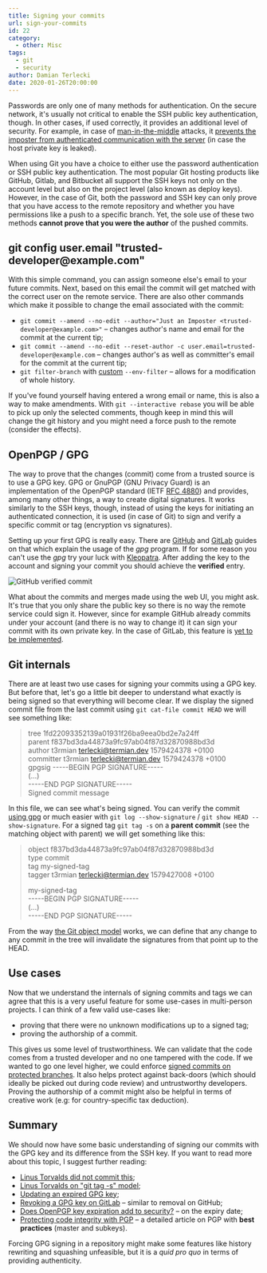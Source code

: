 ```yaml
---
title: Signing your commits
url: sign-your-commits
id: 22
category:
  - other: Misc
tags:
  - git
  - security
author: Damian Terlecki
date: 2020-01-26T20:00:00
---
```


Passwords are only one of many methods for authentication. On the secure network, it's usually not critical to enable the SSH public key authentication, though. In other cases, if used correctly, it provides an additional level of security. For example, in case of [man-in-the-middle](https://en.wikipedia.org/wiki/Man-in-the-middle_attack) attacks, it [prevents the imposter from authenticated communication with the server](https://www.gremwell.com/ssh-mitm-public-key-authentication) (in case the host private key is leaked).

When using Git you have a choice to either use the password authentication or SSH public key authentication. The most popular Git hosting products like GitHub, Gitlab, and Bitbucket all support the SSH keys not only on the account level but also on the project level (also known as deploy keys). However, in the case of Git, both the password and SSH key can only prove that you have access to the remote repository and whether you have permissions like a push to a specific branch. Yet, the sole use of these two methods **cannot prove that you were the author** of the pushed commits.

<h2 id="git-config-user-email">git config user.email "trusted-developer@example.com"</h2>

With this simple command, you can assign someone else's email to your future commits. Next, based on this email the commit will get matched with the correct user on the remote service. There are also other commands which make it possible to change the email associated with the commit:

- `git commit --amend --no-edit --author="Just an Imposter <trusted-developer@example.com>"` – changes author's name and email for the commit at the current tip;
- `git commit --amend --no-edit --reset-author -c user.email=trusted-developer@example.com` – changes author's as well as committer's email for the commit at the current tip;
- `git filter-branch` with [custom](https://help.github.com/en/github/using-git/changing-author-info) `--env-filter` – allows for a modification of whole history.

If you've found yourself having entered a wrong email or name, this is also a way to make amendments. With `git --interactive rebase` you will be able to pick up only the selected comments, though keep in mind this will change the git history and you might need a force push to the remote (consider the effects).

## OpenPGP / GPG

The way to prove that the changes (commit) come from a trusted source is to use a GPG key. GPG or GnuPGP (GNU Privacy Guard) is an implementation of the OpenPGP standard (IETF [RFC 4880](https://tools.ietf.org/html/rfc4880)) and provides, among many other things, a way to create digital signatures. It works similarly to the SSH keys, though, instead of using the keys for initiating an authenticated connection, it is used (in case of Git) to sign and verify a specific commit or tag (encryption vs signatures).

Setting up your first GPG is really easy. There are [GitHub](https://help.github.com/en/github/authenticating-to-github/telling-git-about-your-signing-key) and [GitLab](https://help.github.com/en/github/authenticating-to-github/telling-git-about-your-signing-key) guides on that which explain the usage of the *gpg* program. If for some reason you can't use the *gpg* try your luck with [Kleopatra](https://www.openpgp.org/software/kleopatra/). After adding the key to the account and signing your commit you should achieve the **verified** entry.

<img src="/img/hq/github-gpg.png" alt="GitHub verified commit" title="GitHub verified commit">

What about the commits and merges made using the web UI, you might ask. It's true that you only share the public key so there is no way the remote service could sign it. However, since for example GitHub already commits under your account (and there is no way to change it) it can sign your commit with its own private key. In the case of GitLab, this feature is [yet to be implemented](https://gitlab.com/gitlab-org/gitlab/issues/19185).

## Git internals

There are at least two use cases for signing your commits using a GPG key. But before that, let's go a little bit deeper to understand what exactly is being signed so that everything will become clear. If we display the signed commit file from the last commit using `git cat-file commit HEAD` we will see something like:

> tree 1fd22093352139a01931f26ba9eea0bd2e7a24ff  
> parent f837bd3da44873a9fc97ab04f87d32870988bd3d  
> author t3rmian <terlecki@termian.dev> 1579424378 +0100  
> committer t3rmian <terlecki@termian.dev> 1579424378 +0100  
> gpgsig -----BEGIN PGP SIGNATURE-----  
> (...)  
> -----END PGP SIGNATURE-----  
> Signed commit message

In this file, we can see what's being signed. You can verify the commit [using gpg](https://gist.github.com/stackdump/846c1358f9b8576173f95216abb04c88) or much easier with `git log --show-signature` / `git show HEAD --show-signature`. For a signed tag `git tag -s` on a **parent commit** (see the matching object with parent) we will get something like this:

> object f837bd3da44873a9fc97ab04f87d32870988bd3d  
> type commit  
> tag my-signed-tag  
> tagger t3rmian <terlecki@termian.dev> 1579427008 +0100
>
> my-signed-tag  
> -----BEGIN PGP SIGNATURE-----  
> (...)  
> -----END PGP SIGNATURE-----

From the way [the Git object model](https://shafiul.github.io/gitbook/1_the_git_object_model.html) works, we can define that any change to any commit in the tree will invalidate the signatures from that point up to the HEAD.

## Use cases

Now that we understand the internals of signing commits and tags we can agree that this is a very useful feature for some use-cases in multi-person projects. I can think of a few valid use-cases like:

- proving that there were no unknown modifications up to a signed tag;
- proving the authorship of a commit.

This gives us some level of trustworthiness. We can validate that the code comes from a trusted developer and no one tampered with the code. If we wanted to go one level higher, we could enforce [signed commits on protected branches](https://help.github.com/en/github/administering-a-repository/about-required-commit-signing). It also helps protect against back-doors (which should ideally be picked out during code review) and untrustworthy developers. Proving the authorship of a commit might also be helpful in terms of creative work (e.g: for country-specific tax deduction).

## Summary

We should now have some basic understanding of signing our commits with the GPG key and its difference from the SSH key. If you want to read more about this topic, I suggest further reading:

- [Linus Torvalds did not commit this](https://github.com/amoffat/masquerade/commit/9b0562595cc479ac8696110cb0a2d33f8f2b7d29);
- [Linus Torvalds on "git tag -s" model](http://git.661346.n2.nabble.com/GPG-signing-for-git-commit-tp2582986p2583316.html);
- [Updating an expired GPG key](https://help.github.com/en/github/authenticating-to-github/updating-an-expired-gpg-key);
- [Revoking a GPG key on GitLab](https://docs.gitlab.com/ee/user/project/repository/gpg_signed_commits/#revoking-a-gpg-key) – similar to removal on GitHub;
- [Does OpenPGP key expiration add to security?](https://security.stackexchange.com/questions/14718/does-openpgp-key-expiration-add-to-security) – on the expiry date;
- [Protecting code integrity with PGP](https://github.com/lfit/itpol/blob/master/protecting-code-integrity.md) – a detailed article on PGP with **best practices** (master and subkeys).

Forcing GPG signing in a repository might make some features like history rewriting and squashing unfeasible, but it is a *quid pro quo* in terms of providing authenticity.

